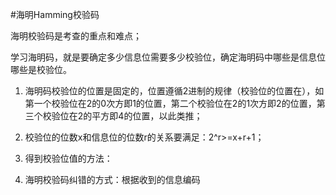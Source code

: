 #海明Hamming校验码

海明校验码是考查的重点和难点；

学习海明码，就是要确定多少信息位需要多少校验位，确定海明码中哪些是信息位哪些是校验位。

1. 海明码校验位的位置是固定的，位置遵循2进制的规律（校验位的位置在），如第一个校验位在2的0次方即1的位置，第二个校验位在2的1次方即2的位置，第三个校验位在2的平方即4的位置，以此类推；

2. 校验位的位数x和信息位的位数r的关系要满足：2^r>=x+r+1；

3. 得到校验位值的方法：

4. 海明校验码纠错的方式：根据收到的信息编码
